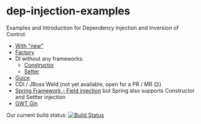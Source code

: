 dep-injection-examples
======================

Examples and Introduction for Dependency Injection and Inversion of Control:
- [With "new"](https://github.com/lofidewanto/dep-injection-examples/tree/master/di-primitive-new)
- [Factory](https://github.com/lofidewanto/dep-injection-examples/tree/master/di-primitive-factory)
- DI without any frameworks:
  - [Constructor](https://github.com/lofidewanto/dep-injection-examples/tree/master/di-inject-constructor)
  - [Setter](https://github.com/lofidewanto/dep-injection-examples/tree/master/di-inject-setter)
- [Guice](https://github.com/lofidewanto/dep-injection-examples/tree/master/di-inject-constructor-guice)
- CDI / JBoss Weld (not yet available, open for a PR / MR 😉)
- [Spring Framework - Field injection](https://github.com/lofidewanto/dep-injection-examples/tree/master/di-inject-field-spring) but Spring also supports Constructor and Settter injection
- [GWT Gin](https://github.com/lofidewanto/dep-injection-examples/tree/master/di-inject-constructor-gwt-gin)

Our current build status: [![Build Status](https://travis-ci.org/lofidewanto/dep-injection-examples.svg?branch=master)](https://travis-ci.org/lofidewanto/dep-injection-examples)
